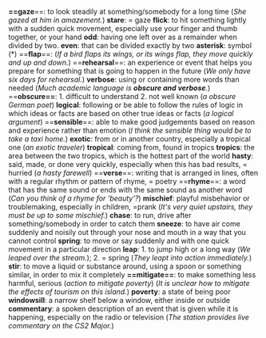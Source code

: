 **==gaze**==: to look steadily at something/somebody for a long time (*She gazed at him in amazement.*)
**stare**: = gaze
**flick**: to hit something lightly with a sudden quick movement, especially use your finger and thumb together, or your hand
**odd**: having one left over as a remainder when divided by two.
**even**: that can be divided exactly by two
**asterisk**: symbol (\*)
==**flap**==: (*If a bird flaps its wings, or its wings flap, they move quickly and up and down.*)
==**rehearsal**==: an experience or event that helps you prepare for something that is going to happen in the future (*We only have six days for rehearsal.*)
**verbose**: using or containing more words than needed (*Much academic language is **obscure and verbose**.*)
==**obscure==**: 1. difficult to understand 2. not well known (*a obscure German poet*)
**logical**: following or be able to follow the rules of logic in which ideas or facts are based on other true ideas or facts (*a logical argument*)
==**sensible**==: able to make good judgements based on reason and experience rather than emotion (*I think the sensible thing would be to take a taxi home.*)
**exotic**: from or in another country, especially a tropical one (*an exotic traveler*)
**tropical**: coming from, found in tropics
**tropics**: the area between the two tropics, which is the hottest part of the world
**hasty**: said, made, or done very quickly, especially when this has bad results, = hurried (*a hasty farewell*)
==**verse**==: writing that is arranged in lines, often with a regular rhythm or pattern of rhyme, = poetry
==**rhyme**==: a word that has the same sound or ends with the same sound as another word (*Can you think of a rhyme for 'beauty'?*)
**mischief**: playful misbehavior or troublemaking, especially in children, =prank (*It's very quiet upstairs, they must be up to some mischief.*)
**chase**: to run, drive after something/somebody in order to catch them
**sneeze**: to have air come suddenly and noisily out through your nose and mouth in a way that you cannot control
**spring**: to move or say suddenly and with one quick movement in a particular direction
**leap**: 1. to jump high or a long way (*We leaped over the stream.*); 2. = spring (*They leapt into action immediately.*)
**stir**: to move a liquid or substance around, using a spoon or something similar, in order to mix it completely
**==mitigate==**: to make something less harmful, serious (*action to mitigate poverty*) (*It is unclear how to mitigate the effects of tourism on this island.*)
**poverty**: a state of being poor
**windowsill**: a narrow shelf below a window, either inside or outside
**commentary**: a spoken description of an event that is given while it is happening, especially on the radio or television (*The station provides live commentary on the CS2 Major.*)